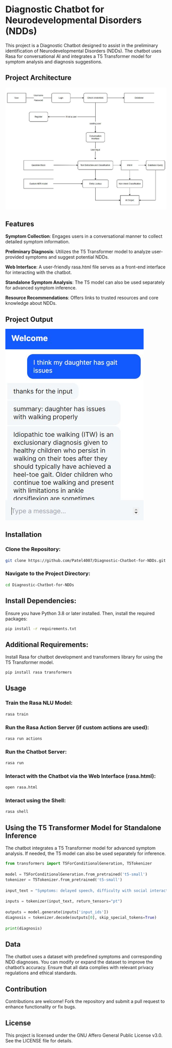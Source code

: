 # Diagnostic Chatbot for Neurodevelopmental Disorders (NDDs)

This project is a Diagnostic Chatbot designed to assist in the preliminary identification of Neurodevelopmental Disorders (NDDs). The chatbot uses Rasa for conversational AI and integrates a T5 Transformer model for symptom analysis and diagnosis suggestions.

## Project Architecture

![Architecture Diagram](Project%20Diagrams/Data%20Flow%20Diagram.png)

## Features

**Symptom Collection**: Engages users in a conversational manner to collect detailed symptom information.

**Preliminary Diagnosis**: Utilizes the T5 Transformer model to analyze user-provided symptoms and suggest potential NDDs.

**Web Interface**: A user-friendly rasa.html file serves as a front-end interface for interacting with the chatbot.

**Standalone Symptom Analysis**: The T5 model can also be used separately for advanced symptom inference.

**Resource Recommendations**: Offers links to trusted resources and core knowledge about NDDs.

## Project Output

![Output Diagram 1](images/pic7.JPG)

## Installation

### Clone the Repository:

```bash
git clone https://github.com/Patel4007/Diagnostic-Chatbot-for-NDDs.git
```

### Navigate to the Project Directory:

```bash
cd Diagnostic-Chatbot-for-NDDs
```

## Install Dependencies:

Ensure you have Python 3.8 or later installed. Then, install the required packages:

```bash
pip install -r requirements.txt
```

## Additional Requirements:

Install Rasa for chatbot development and transformers library for using the T5 Transformer model.

```bash
pip install rasa transformers
```

## Usage

### Train the Rasa NLU Model:

```bash
rasa train
```

### Run the Rasa Action Server (if custom actions are used):

```bash
rasa run actions
```

### Run the Chatbot Server:

```bash
rasa run
```

### Interact with the Chatbot via the Web Interface (rasa.html):

```bash
open rasa.html
```

### Interact using the Shell:

```bash
rasa shell
```

## Using the T5 Transformer Model for Standalone Inference

The chatbot integrates a T5 Transformer model for advanced symptom analysis. If needed, the T5 model can also be used separately for inference.

```python
from transformers import T5ForConditionalGeneration, T5Tokenizer

model = T5ForConditionalGeneration.from_pretrained('t5-small')
tokenizer = T5Tokenizer.from_pretrained('t5-small')

input_text = "Symptoms: delayed speech, difficulty with social interaction"

inputs = tokenizer(input_text, return_tensors="pt")

outputs = model.generate(inputs['input_ids'])
diagnosis = tokenizer.decode(outputs[0], skip_special_tokens=True)

print(diagnosis)
```

## Data

The chatbot uses a dataset with predefined symptoms and corresponding NDD diagnoses. You can modify or expand the dataset to improve the chatbot’s accuracy. Ensure that all data complies with relevant privacy regulations and ethical standards.

## Contribution

Contributions are welcome! Fork the repository and submit a pull request to enhance functionality or fix bugs.

## License

This project is licensed under the GNU Affero General Public License v3.0. See the LICENSE file for details.

